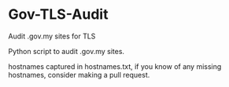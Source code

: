 # Gov-TLS-Audit
Audit .gov.my sites for TLS

Python script to audit .gov.my sites.

hostnames captured in hostnames.txt, if you know of any missing hostnames, consider making a pull request.


